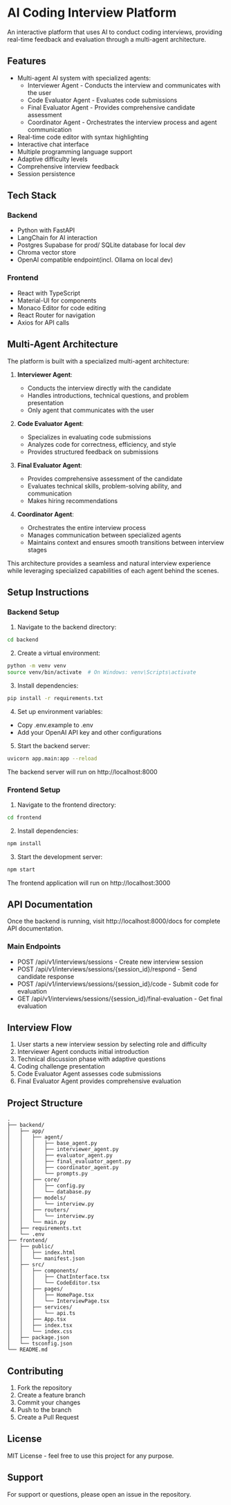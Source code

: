 # AI Coding Interview Platform

An interactive platform that uses AI to conduct coding interviews, providing real-time feedback and evaluation through a multi-agent architecture.

## Features

- Multi-agent AI system with specialized agents:
  - Interviewer Agent - Conducts the interview and communicates with the user
  - Code Evaluator Agent - Evaluates code submissions
  - Final Evaluator Agent - Provides comprehensive candidate assessment
  - Coordinator Agent - Orchestrates the interview process and agent communication
- Real-time code editor with syntax highlighting
- Interactive chat interface
- Multiple programming language support
- Adaptive difficulty levels
- Comprehensive interview feedback
- Session persistence

## Tech Stack

### Backend
- Python with FastAPI
- LangChain for AI interaction
- Postgres Supabase for prod/ SQLite database for local dev
- Chroma vector store
- OpenAI compatible endpoint(incl. Ollama on local dev)

### Frontend
- React with TypeScript
- Material-UI for components
- Monaco Editor for code editing
- React Router for navigation
- Axios for API calls

## Multi-Agent Architecture

The platform is built with a specialized multi-agent architecture:

1. **Interviewer Agent**: 
   - Conducts the interview directly with the candidate
   - Handles introductions, technical questions, and problem presentation
   - Only agent that communicates with the user

2. **Code Evaluator Agent**:
   - Specializes in evaluating code submissions
   - Analyzes code for correctness, efficiency, and style
   - Provides structured feedback on submissions

3. **Final Evaluator Agent**:
   - Provides comprehensive assessment of the candidate
   - Evaluates technical skills, problem-solving ability, and communication
   - Makes hiring recommendations

4. **Coordinator Agent**:
   - Orchestrates the entire interview process
   - Manages communication between specialized agents
   - Maintains context and ensures smooth transitions between interview stages

This architecture provides a seamless and natural interview experience while leveraging specialized capabilities of each agent behind the scenes.

## Setup Instructions

### Backend Setup

1. Navigate to the backend directory:
```bash
cd backend
```

2. Create a virtual environment:
```bash
python -m venv venv
source venv/bin/activate  # On Windows: venv\Scripts\activate
```

3. Install dependencies:
```bash
pip install -r requirements.txt
```

4. Set up environment variables:
- Copy .env.example to .env
- Add your OpenAI API key and other configurations

5. Start the backend server:
```bash
uvicorn app.main:app --reload
```

The backend server will run on http://localhost:8000

### Frontend Setup

1. Navigate to the frontend directory:
```bash
cd frontend
```

2. Install dependencies:
```bash
npm install
```

3. Start the development server:
```bash
npm start
```

The frontend application will run on http://localhost:3000

## API Documentation

Once the backend is running, visit http://localhost:8000/docs for complete API documentation.

### Main Endpoints

- POST /api/v1/interviews/sessions - Create new interview session
- POST /api/v1/interviews/sessions/{session_id}/respond - Send candidate response
- POST /api/v1/interviews/sessions/{session_id}/code - Submit code for evaluation
- GET /api/v1/interviews/sessions/{session_id}/final-evaluation - Get final evaluation

## Interview Flow

1. User starts a new interview session by selecting role and difficulty
2. Interviewer Agent conducts initial introduction
3. Technical discussion phase with adaptive questions
4. Coding challenge presentation
5. Code Evaluator Agent assesses code submissions
6. Final Evaluator Agent provides comprehensive evaluation

## Project Structure

```
.
├── backend/
│   ├── app/
│   │   ├── agent/
│   │   │   ├── base_agent.py
│   │   │   ├── interviewer_agent.py
│   │   │   ├── evaluator_agent.py
│   │   │   ├── final_evaluator_agent.py
│   │   │   ├── coordinator_agent.py
│   │   │   └── prompts.py
│   │   ├── core/
│   │   │   ├── config.py
│   │   │   └── database.py
│   │   ├── models/
│   │   │   └── interview.py
│   │   ├── routers/
│   │   │   └── interview.py
│   │   └── main.py
│   ├── requirements.txt
│   └── .env
├── frontend/
│   ├── public/
│   │   ├── index.html
│   │   └── manifest.json
│   ├── src/
│   │   ├── components/
│   │   │   ├── ChatInterface.tsx
│   │   │   └── CodeEditor.tsx
│   │   ├── pages/
│   │   │   ├── HomePage.tsx
│   │   │   └── InterviewPage.tsx
│   │   ├── services/
│   │   │   └── api.ts
│   │   ├── App.tsx
│   │   ├── index.tsx
│   │   └── index.css
│   ├── package.json
│   └── tsconfig.json
└── README.md
```

## Contributing

1. Fork the repository
2. Create a feature branch
3. Commit your changes
4. Push to the branch
5. Create a Pull Request

## License

MIT License - feel free to use this project for any purpose.

## Support

For support or questions, please open an issue in the repository.
